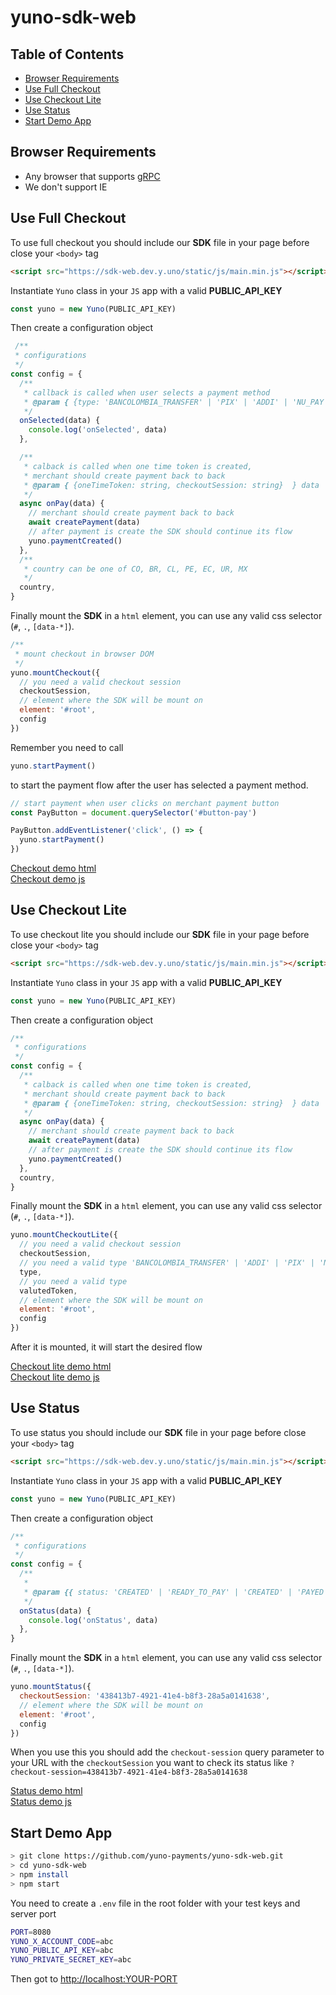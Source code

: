 # yuno-sdk-web

## Table of Contents

  - [Browser Requirements](#browser-requirements)
  - [Use Full Checkout](#use-full-checkout)
  - [Use Checkout Lite](#use-checkout-lite)
  - [Use Status](#use-status)
  - [Start Demo App](#start-demo-app)
## Browser Requirements

* Any browser that supports [gRPC](https://grpc.io/blog/state-of-grpc-web/)
* We don't support IE 


## Use Full Checkout

To use full checkout you should include our **SDK** file in your page before close your `<body>` tag

```html
<script src="https://sdk-web.dev.y.uno/static/js/main.min.js"></script>
```

Instantiate `Yuno` class in your `JS` app with a valid **PUBLIC_API_KEY**

```javascript
const yuno = new Yuno(PUBLIC_API_KEY)
```

Then create a configuration object

```javascript
 /**
 * configurations
 */
const config = {
  /**
   * callback is called when user selects a payment method
   * @param { {type: 'BANCOLOMBIA_TRANSFER' | 'PIX' | 'ADDI' | 'NU_PAY', name: string} } data 
   */
  onSelected(data) {
    console.log('onSelected', data)
  },

  /**
   * calback is called when one time token is created,
   * merchant should create payment back to back
   * @param { {oneTimeToken: string, checkoutSession: string}  } data 
   */
  async onPay(data) {
    // merchant should create payment back to back
    await createPayment(data)
    // after payment is create the SDK should continue its flow
    yuno.paymentCreated()
  },
  /**
   * country can be one of CO, BR, CL, PE, EC, UR, MX
   */
  country,
}
```

Finally mount the **SDK** in a `html` element, you can use any valid css selector (`#`, `.`, `[data-*]`).

```javascript
/**
 * mount checkout in browser DOM
 */
yuno.mountCheckout({ 
  // you need a valid checkout session
  checkoutSession,
  // element where the SDK will be mount on
  element: '#root', 
  config 
})
```

Remember you need to call 
```javascript
yuno.startPayment()
```
to start the payment flow after the user has selected a payment method.

```javascript
// start payment when user clicks on merchant payment button
const PayButton = document.querySelector('#button-pay')

PayButton.addEventListener('click', () => {
  yuno.startPayment()
})
```

[Checkout demo html](https://github.com/yuno-payments/yuno-sdk-web/blob/main/checkout.html)  
[Checkout demo js](https://github.com/yuno-payments/yuno-sdk-web/blob/main/static/checkout.js)


## Use Checkout Lite

To use checkout lite you should include our **SDK** file in your page before close your `<body>` tag

```html
<script src="https://sdk-web.dev.y.uno/static/js/main.min.js"></script>
```

Instantiate `Yuno` class in your `JS` app with a valid **PUBLIC_API_KEY**

```javascript
const yuno = new Yuno(PUBLIC_API_KEY)
```

Then create a configuration object

```javascript
/**
 * configurations
 */
const config = {
  /**
   * calback is called when one time token is created,
   * merchant should create payment back to back
   * @param { {oneTimeToken: string, checkoutSession: string}  } data 
   */
  async onPay(data) {
    // merchant should create payment back to back
    await createPayment(data)
    // after payment is create the SDK should continue its flow
    yuno.paymentCreated()
  },
  country,
}
```

Finally mount the **SDK** in a `html` element, you can use any valid css selector (`#`, `.`, `[data-*]`).

```javascript
yuno.mountCheckoutLite({ 
  // you need a valid checkout session
  checkoutSession,
  // you need a valid type 'BANCOLOMBIA_TRANSFER' | 'ADDI' | 'PIX' | 'NU_PAY
  type,
  // you need a valid type
  valutedToken,
  // element where the SDK will be mount on
  element: '#root',
  config 
})
```

After it is mounted, it will start the desired flow

[Checkout lite demo html](https://github.com/yuno-payments/yuno-sdk-web/blob/main/checkout-lite.html)  
[Checkout lite demo js](https://github.com/yuno-payments/yuno-sdk-web/blob/main/static/checkout-lite.js)

## Use Status

To use status you should include our **SDK** file in your page before close your `<body>` tag

```html
<script src="https://sdk-web.dev.y.uno/static/js/main.min.js"></script>
```

Instantiate `Yuno` class in your `JS` app with a valid **PUBLIC_API_KEY**

```javascript
const yuno = new Yuno(PUBLIC_API_KEY)
```

Then create a configuration object

```javascript
/**
 * configurations
 */
const config = {
  /**
   * 
   * @param {{ status: 'CREATED' | 'READY_TO_PAY' | 'CREATED' | 'PAYED' | 'REJECTED' | 'CANCELLED' | 'ERROR' | 'DECLINED'}} data 
   */
  onStatus(data) {
    console.log('onStatus', data)
  },
}
```

Finally mount the **SDK** in a `html` element, you can use any valid css selector (`#`, `.`, `[data-*]`).

```javascript
yuno.mountStatus({
  checkoutSession: '438413b7-4921-41e4-b8f3-28a5a0141638',
  // element where the SDK will be mount on
  element: '#root',
  config 
})
```

When you use this you should add the `checkout-session` query parameter to your URL with the `checkoutSession` you want to check its status like `?checkout-session=438413b7-4921-41e4-b8f3-28a5a0141638`

[Status demo html](https://github.com/yuno-payments/yuno-sdk-web/blob/main/status.html)  
[Status demo js](https://github.com/yuno-payments/yuno-sdk-web/blob/main/static/status.js)


## Start Demo App

```sh
> git clone https://github.com/yuno-payments/yuno-sdk-web.git
> cd yuno-sdk-web
> npm install
> npm start
```

You need to create a `.env` file in the root folder with your test keys and server port

```sh
PORT=8080
YUNO_X_ACCOUNT_CODE=abc
YUNO_PUBLIC_API_KEY=abc
YUNO_PRIVATE_SECRET_KEY=abc
```

Then got to [http://localhost:YOUR-PORT](http://localhost:YOUR-PORT)